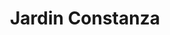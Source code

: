 ---
title: "Jardin Constanza"
url: /santiago-de-los-caballeros/jardin-constanza/
shop: Lebensmittel
---